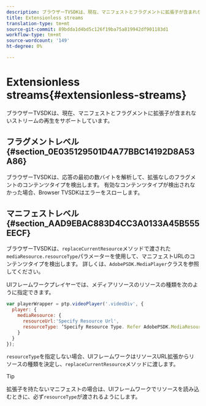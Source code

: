 ```yaml
---
description: ブラウザーTVSDKは、現在、マニフェストとフラグメントに拡張子が含まれないストリームの再生をサポートしています。
title: Extensionless streams
translation-type: tm+mt
source-git-commit: 89bdda1d4bd5c126f19ba75a819942df901183d1
workflow-type: tm+mt
source-wordcount: '149'
ht-degree: 0%

---
```



# Extensionless streams{#extensionless-streams}

ブラウザーTVSDKは、現在、マニフェストとフラグメントに拡張子が含まれないストリームの再生をサポートしています。

## フラグメントレベル{#section_0E035129501D4A77BBC14192D8A53A86}

ブラウザーTVSDKは、応答の最初の数バイトを解析して、拡張なしのフラグメントのコンテンツタイプを検出します。 有効なコンテンツタイプが検出されなかった場合、Browser TVSDKはエラーをスローします。

## マニフェストレベル{#section_AAD9EBAC883D4CC3A0133A45B555EECF}

ブラウザーTVSDKは、`replaceCurrentResource`メソッドで渡された`mediaResource.resourceType`パラメーターを使用して、マニフェストURLのコンテンツタイプを検出します。 詳しくは、`AdobePSDK.MediaPlayer`クラスを参照してください。

UIフレームワークプレイヤーでは、メディアリソースのリソースの種類を次のように指定できます。

```js
var playerWrapper = ptp.videoPlayer('.videoDiv', { 
  player: { 
    mediaResource: { 
      resourceUrl:'Specify Resource Url', 
      resourceType: ‘Specify Resource Type. Refer AdobePSDK.MediaResourceType' 
    } 
  } 
}); 
```

`resourceType`を指定しない場合、UIフレームワークはリソースURL拡張からリソースの種類を決定し、`replaceCurrentResource`メソッドに渡します。

>[!TIP]
>
>拡張子を持たないマニフェストの場合は、UIフレームワークでリソースを読み込むときに、必ず`resourceType`が渡されるようにします。

